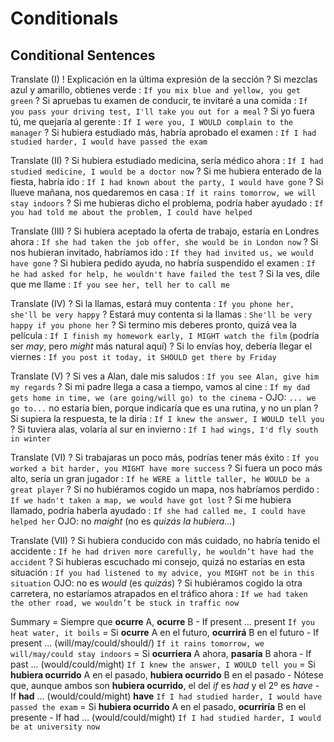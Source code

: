 # Conditionals


## Conditional Sentences

Translate (I)
    ! Explicación en la última expresión de la sección
    ? Si mezclas azul y amarillo, obtienes verde : `If you mix blue and yellow, you get green`
    ? Si apruebas tu examen de conducir, te invitaré a una comida : `If you pass your driving test, I'll take you out for a meal`
    ? Si yo fuera tú, me quejaría al gerente : `If I were you, I WOULD complain to the manager`
    ? Si hubiera estudiado más, habría aprobado el examen : `If I had studied harder, I would have passed the exam`

Translate (II)
    ? Si hubiera estudiado medicina, sería médico ahora : `If I had studied medicine, I would be a doctor now`
    ? Si me hubiera enterado de la fiesta, habría ido : `If I had known about the party, I would have gone`
    ? Si llueve mañana, nos quedaremos en casa : `If it rains tomorrow, we will stay indoors`
    ? Si me hubieras dicho el problema, podría haber ayudado : `If you had told me about the problem, I could have helped`

Translate (III)
    ? Si hubiera aceptado la oferta de trabajo, estaría en Londres ahora : `If she had taken the job offer, she would be in London now`
    ? Si nos hubieran invitado, habríamos ido : `If they had invited us, we would have gone`
    ? Si hubiera pedido ayuda, no habría suspendido el examen : `If he had asked for help, he wouldn't have failed the test`
    ? Si la ves, dile que me llame : `If you see her, tell her to call me`

Translate (IV)
    ? Si la llamas, estará muy contenta : `If you phone her, she'll be very happy`
    ? Estará muy contenta si la llamas : `She'll be very happy if you phone her`
    ? Si termino mis deberes pronto, quizá vea la película : `If I finish my homework early, I MIGHT watch the film` (podría ser _may_, pero _might_ más natural aquí)
    ? Si lo envías hoy, debería llegar el viernes : `If you post it today, it SHOULD get there by Friday`

Translate (V)
    ? Si ves a Alan, dale mis saludos : `If you see Alan, give him my regards`
    ? Si mi padre llega a casa a tiempo, vamos al cine : `If my dad gets home in time, we (are going/will go) to the cinema` - OJO: `... we go to...` no estaría bien, porque indicaría que es una rutina, y no un plan
    ? Si supiera la respuesta, te la diría : `If I knew the answer, I WOULD tell you`
    ? Si tuviera alas, volaría al sur en invierno : `If I had wings, I'd fly south in winter`

Translate (VI)
    ? Si trabajaras un poco más, podrías tener más éxito : `If you worked a bit harder, you MIGHT have more success`
    ? Si fuera un poco más alto, sería un gran jugador : `If he WERE a little taller, he WOULD be a great player`
    ? Si no hubiéramos cogido un mapa, nos habríamos perdido : `If we hadn't taken a map, we would have got lost`
    ? Si me hubiera llamado, podría haberla ayudado : `If she had called me, I could have helped her` OJO: no _maight_ (no es _quizás la hubiera..._)

Translate (VII)
    ? Si hubiera conducido con más cuidado, no habría tenido el accidente : `If he had driven more carefully, he wouldn’t have had the accident`
    ? Si hubieras escuchado mi consejo, quizá no estarías en esta situación : `If you had listened to my advice, you MIGHT not be in this situation` OJO: no es _would_ (es _quizás_)
    ? Si hubiéramos cogido la otra carretera, no estaríamos atrapados en el tráfico ahora : `If we had taken the other road, we wouldn’t be stuck in traffic now`

Summary
    = Siempre que **ocurre** A, **ocurre** B
        - If present ... present `If you heat water, it boils`
    = Si **ocurre** A en el futuro, **ocurrirá** B en el futuro
        - If present ... (will/may/could/should/<do>) <base> `If it rains tomorrow, we will/may/could stay indoors`
    = Si **ocurriera** A ahora, **pasaría** B ahora
        - If past ... (would/could/might) <base> `If I knew the answer, I WOULD tell you`
    = Si **hubiera ocurrido** A en el pasado, **hubiera ocurrido** B en el pasado
        - Nótese que, aunque ambos son **hubiera ocurrido**, el del _if_ es _had_ y el 2º es _have_
        - If **had** ... (would/could/might) **have** <done> `If I had studied harder, I would have passed the exam`
    = Si **hubiera ocurrido** A en el pasado, **ocurriría** B en el presente
        - If had ... (would/could/might) <base> `If I had studied harder, I would be at university now`
